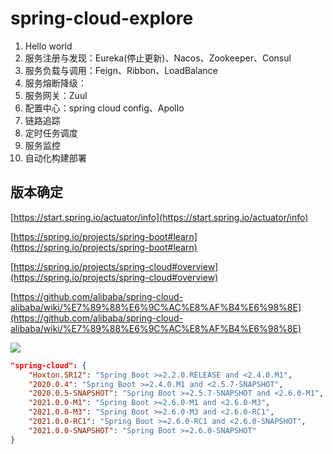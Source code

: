 # spring-cloud-explore
1. Hello world
2. 服务注册与发现：Eureka(停止更新)、Nacos、Zookeeper、Consul
3. 服务负载与调用：Feign、Ribbon、LoadBalance
4. 服务熔断降级：
5. 服务网关：Zuul
6. 配置中心：spring cloud config、Apollo
7. 链路追踪
8. 定时任务调度
9. 服务监控
10. 自动化构建部署

## 版本确定

[https://start.spring.io/actuator/info](https://start.spring.io/actuator/info)

[https://spring.io/projects/spring-boot#learn](https://spring.io/projects/spring-boot#learn)

[https://spring.io/projects/spring-cloud#overview](https://spring.io/projects/spring-cloud#overview)

[https://github.com/alibaba/spring-cloud-alibaba/wiki/%E7%89%88%E6%9C%AC%E8%AF%B4%E6%98%8E](https://github.com/alibaba/spring-cloud-alibaba/wiki/%E7%89%88%E6%9C%AC%E8%AF%B4%E6%98%8E)

![](D:\workspace\github-workspace\spring-cloud-explore\images\spring-cloud_spring-boot_version.png)

```json
"spring-cloud": {
    "Hoxton.SR12": "Spring Boot >=2.2.0.RELEASE and <2.4.0.M1",
    "2020.0.4": "Spring Boot >=2.4.0.M1 and <2.5.7-SNAPSHOT",
    "2020.0.5-SNAPSHOT": "Spring Boot >=2.5.7-SNAPSHOT and <2.6.0-M1",
    "2021.0.0-M1": "Spring Boot >=2.6.0-M1 and <2.6.0-M3",
    "2021.0.0-M3": "Spring Boot >=2.6.0-M3 and <2.6.0-RC1",
    "2021.0.0-RC1": "Spring Boot >=2.6.0-RC1 and <2.6.0-SNAPSHOT",
    "2021.0.0-SNAPSHOT": "Spring Boot >=2.6.0-SNAPSHOT"
}
```
